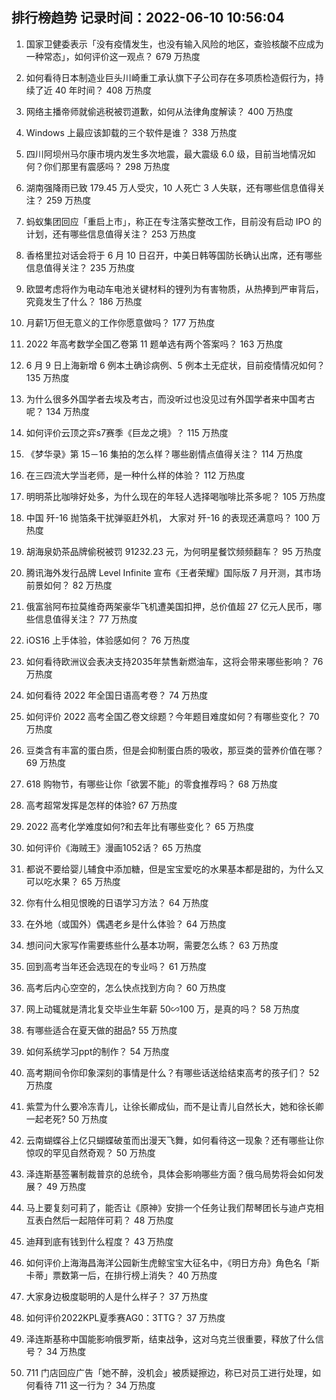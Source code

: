 
## 排行榜趋势 记录时间：2022-06-10 10:56:04
  
  1. 国家卫健委表示「没有疫情发生，也没有输入风险的地区，查验核酸不应成为一种常态」，如何评价这一观点？ 679 万热度
    
  2. 如何看待日本制造业巨头川崎重工承认旗下子公司存在多项质检造假行为，持续了近 40 年时间？ 408 万热度
    
  3. 网络主播帝师就偷逃税被罚道歉，如何从法律角度解读？ 400 万热度
    
  4. Windows 上最应该卸载的三个软件是谁？ 338 万热度
    
  5. 四川阿坝州马尔康市境内发生多次地震，最大震级 6.0 级，目前当地情况如何？你们那里有震感吗？ 298 万热度
    
  6. 湖南强降雨已致 179.45 万人受灾，10 人死亡 3 人失联，还有哪些信息值得关注？ 259 万热度
    
  7. 蚂蚁集团回应「重启上市」，称正在专注落实整改工作，目前没有启动 IPO 的计划，还有哪些信息值得关注？ 253 万热度
    
  8. 香格里拉对话会将于 6 月 10 日召开，中美日韩等国防长确认出席，还有哪些信息值得关注？ 235 万热度
    
  9. 欧盟考虑将作为电动车电池关键材料的锂列为有害物质，从热捧到严审背后，究竟发生了什么？ 186 万热度
    
  10. 月薪1万但无意义的工作你愿意做吗？ 177 万热度
    
  11. 2022 年高考数学全国乙卷第 11 题单选有两个答案吗？ 163 万热度
    
  12. 6 月 9 日上海新增 6 例本土确诊病例、5 例本土无症状，目前疫情情况如何？ 135 万热度
    
  13. 为什么很多外国学者去埃及考古，而没听过也没见过有外国学者来中国考古呢？ 134 万热度
    
  14. 如何评价云顶之弈s7赛季《巨龙之境》？ 115 万热度
    
  15. 《梦华录》第 15－16 集拍的怎么样？哪些剧情点值得关注？ 114 万热度
    
  16. 在三四流大学当老师，是一种什么样的体验？ 112 万热度
    
  17. 明明茶比咖啡好处多，为什么现在的年轻人选择喝咖啡比茶多呢？ 105 万热度
    
  18. 中国 歼-16 抛箔条干扰弹驱赶外机， 大家对 歼-16 的表现还满意吗？ 100 万热度
    
  19. 胡海泉奶茶品牌偷税被罚 91232.23 元，为何明星餐饮频频翻车？ 95 万热度
    
  20. 腾讯海外发行品牌 Level Infinite 宣布《王者荣耀》国际版 7 月开测，其市场前景如何？ 82 万热度
    
  21. 俄富翁阿布拉莫维奇两架豪华飞机遭美国扣押，总价值超 27 亿元人民币，哪些信息值得关注？ 77 万热度
    
  22. iOS16 上手体验，体验感如何？ 76 万热度
    
  23. 如何看待欧洲议会表决支持2035年禁售新燃油车，这将会带来哪些影响？ 76 万热度
    
  24. 如何看待 2022 年全国日语高考卷？ 74 万热度
    
  25. 如何评价 2022 高考全国乙卷文综题？今年题目难度如何？有哪些变化？ 70 万热度
    
  26. 豆类含有丰富的蛋白质，但是会抑制蛋白质的吸收，那豆类的营养价值在哪？ 69 万热度
    
  27. 618 购物节，有哪些让你「欲罢不能」的零食推荐吗？ 68 万热度
    
  28. 高考超常发挥是怎样的体验? 67 万热度
    
  29. 2022 高考化学难度如何?和去年比有哪些变化？ 65 万热度
    
  30. 如何评价《海贼王》漫画1052话？ 65 万热度
    
  31. 都说不要给婴儿辅食中添加糖，但是宝宝爱吃的水果基本都是甜的，为什么又可以吃水果？ 65 万热度
    
  32. 你有什么相见恨晚的日语学习方法？ 64 万热度
    
  33. 在外地（或国外）偶遇老乡是什么体验？ 64 万热度
    
  34. 想问问大家写作需要练些什么基本功啊，需要怎么练？ 63 万热度
    
  35. 回到高考当年还会选现在的专业吗？ 61 万热度
    
  36. 高考后内心空空的，怎么快点找到方向？ 60 万热度
    
  37. 网上动辄就是清北复交毕业生年薪 50∽100 万，是真的吗？ 58 万热度
    
  38. 有哪些适合在夏天做的甜品? 55 万热度
    
  39. 如何系统学习ppt的制作？ 54 万热度
    
  40. 高考期间令你印象深刻的事情是什么？有哪些话送给结束高考的孩子们？ 52 万热度
    
  41. 紫萱为什么要冷冻青儿，让徐长卿成仙，而不是让青儿自然长大，她和徐长卿一起老死? 50 万热度
    
  42. 云南蝴蝶谷上亿只蝴蝶破茧而出漫天飞舞，如何看待这一现象？还有哪些让你惊叹的罕见自然奇观？ 50 万热度
    
  43. 泽连斯基签署制裁普京的总统令，具体会影响哪些方面？俄乌局势将会如何发展？ 49 万热度
    
  44. 马上要复刻可莉了，能否让《原神》安排一个任务让我们帮琴团长与迪卢克相互表白然后一起陪伴可莉？ 48 万热度
    
  45. 迪拜到底有钱到什么程度？ 43 万热度
    
  46. 如何评价上海海昌海洋公园新生虎鲸宝宝大征名中，《明日方舟》角色名「斯卡蒂」票数第一后，在排行榜上消失？ 40 万热度
    
  47. 大家身边极度聪明的人是什么样子？ 37 万热度
    
  48. 如何评价2022KPL夏季赛AG0：3TTG？ 37 万热度
    
  49. 泽连斯基称中国能影响俄罗斯，结束战争，这对乌克兰很重要，释放了什么信号？ 34 万热度
    
  50. 711 门店回应广告「她不醉，没机会」被质疑擦边，称已对员工进行处理，如何看待 711 这一行为？ 34 万热度
    